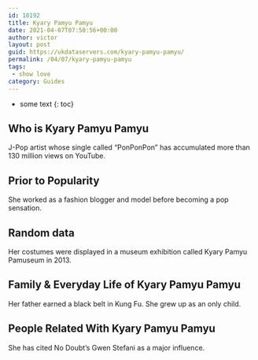 ```yaml
---
id: 10192
title: Kyary Pamyu Pamyu
date: 2021-04-07T07:50:56+00:00
author: victor
layout: post
guid: https://ukdataservers.com/kyary-pamyu-pamyu/
permalink: /04/07/kyary-pamyu-pamyu
tags:
 - show love
category: Guides
---
```


* some text
{: toc}


## Who is Kyary Pamyu Pamyu



J-Pop artist whose single called &#8220;PonPonPon&#8221; has accumulated more than 130 million views on YouTube.

                
                
                
## Prior to Popularity



She worked as a fashion blogger and model before becoming a pop sensation.

                
                
                
## Random data



Her costumes were displayed in a museum exhibition called Kyary Pamyu Pamuseum in 2013.

                
                
                
## Family & Everyday Life of Kyary Pamyu Pamyu



Her father earned a black belt in Kung Fu. She grew up as an only child.

                
                
                
## People Related With Kyary Pamyu Pamyu



She has cited No Doubt&#8217;s Gwen Stefani as a major influence.

                
              
            
          
          
          